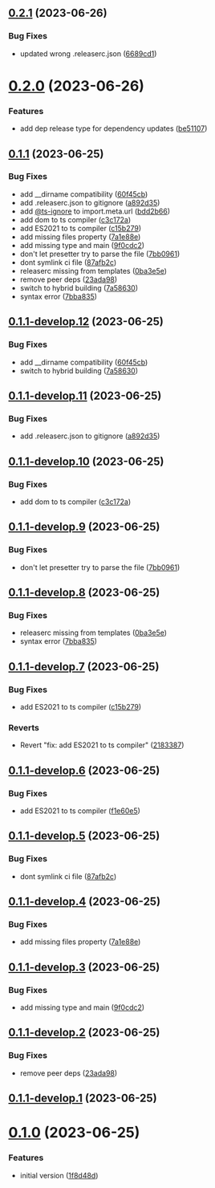 ## [0.2.1](https://git.lumeweb.com/LumeWeb/node-library-preset/compare/v0.2.0...v0.2.1) (2023-06-26)


### Bug Fixes

* updated wrong .releaserc.json ([6689cd1](https://git.lumeweb.com/LumeWeb/node-library-preset/commit/6689cd1fc69bbcfce5553b594cd4356d4a6abe29))

# [0.2.0](https://git.lumeweb.com/LumeWeb/node-library-preset/compare/v0.1.1...v0.2.0) (2023-06-26)


### Features

* add dep release type for dependency updates ([be51107](https://git.lumeweb.com/LumeWeb/node-library-preset/commit/be51107728290adebd269484f85dde082421d34e))

## [0.1.1](https://git.lumeweb.com/LumeWeb/node-library-preset/compare/v0.1.0...v0.1.1) (2023-06-25)


### Bug Fixes

* add __dirname compatibility ([60f45cb](https://git.lumeweb.com/LumeWeb/node-library-preset/commit/60f45cb8d544de3c77be90359bdce9ea98422040))
* add .releaserc.json to gitignore ([a892d35](https://git.lumeweb.com/LumeWeb/node-library-preset/commit/a892d3557ee419725cae6ce9f35293d98b6719e4))
* add [@ts-ignore](https://git.lumeweb.com/ts-ignore) to import.meta.url ([bdd2b66](https://git.lumeweb.com/LumeWeb/node-library-preset/commit/bdd2b667250024e4ddfe028726778dba4633312f))
* add dom to ts compiler ([c3c172a](https://git.lumeweb.com/LumeWeb/node-library-preset/commit/c3c172a5bcd878fde5b368f7aa4050cced7971af))
* add ES2021 to ts compiler ([c15b279](https://git.lumeweb.com/LumeWeb/node-library-preset/commit/c15b279d637ac5d76b8d42f1ec83403a9dcf721c))
* add missing files property ([7a1e88e](https://git.lumeweb.com/LumeWeb/node-library-preset/commit/7a1e88e8dc483e50a26eb5a85daf7e42413a0ba3))
* add missing type and main ([9f0cdc2](https://git.lumeweb.com/LumeWeb/node-library-preset/commit/9f0cdc22b635475aa025cdac656e0c31db370af3))
* don't let presetter try to parse the file ([7bb0961](https://git.lumeweb.com/LumeWeb/node-library-preset/commit/7bb09618851891d64b320c4651c545e097d8479d))
* dont symlink ci file ([87afb2c](https://git.lumeweb.com/LumeWeb/node-library-preset/commit/87afb2cc64344dba11c06c4c73ab245547a383a6))
* releaserc missing from templates ([0ba3e5e](https://git.lumeweb.com/LumeWeb/node-library-preset/commit/0ba3e5e5f5ef3fc790a75ff9f8fffb431042bcd1))
* remove peer deps ([23ada98](https://git.lumeweb.com/LumeWeb/node-library-preset/commit/23ada9833711bb1beeed435a0d7960b13da8ba92))
* switch to hybrid building ([7a58630](https://git.lumeweb.com/LumeWeb/node-library-preset/commit/7a58630cdaf69e9830a03ca7c2bc6fecd188a2f0))
* syntax error ([7bba835](https://git.lumeweb.com/LumeWeb/node-library-preset/commit/7bba8356e0ecaa426bb3afcc984607bf21a5474f))

## [0.1.1-develop.12](https://git.lumeweb.com/LumeWeb/node-library-preset/compare/v0.1.1-develop.11...v0.1.1-develop.12) (2023-06-25)


### Bug Fixes

* add __dirname compatibility ([60f45cb](https://git.lumeweb.com/LumeWeb/node-library-preset/commit/60f45cb8d544de3c77be90359bdce9ea98422040))
* switch to hybrid building ([7a58630](https://git.lumeweb.com/LumeWeb/node-library-preset/commit/7a58630cdaf69e9830a03ca7c2bc6fecd188a2f0))

## [0.1.1-develop.11](https://git.lumeweb.com/LumeWeb/node-library-preset/compare/v0.1.1-develop.10...v0.1.1-develop.11) (2023-06-25)


### Bug Fixes

* add .releaserc.json to gitignore ([a892d35](https://git.lumeweb.com/LumeWeb/node-library-preset/commit/a892d3557ee419725cae6ce9f35293d98b6719e4))

## [0.1.1-develop.10](https://git.lumeweb.com/LumeWeb/node-library-preset/compare/v0.1.1-develop.9...v0.1.1-develop.10) (2023-06-25)


### Bug Fixes

* add dom to ts compiler ([c3c172a](https://git.lumeweb.com/LumeWeb/node-library-preset/commit/c3c172a5bcd878fde5b368f7aa4050cced7971af))

## [0.1.1-develop.9](https://git.lumeweb.com/LumeWeb/node-library-preset/compare/v0.1.1-develop.8...v0.1.1-develop.9) (2023-06-25)


### Bug Fixes

* don't let presetter try to parse the file ([7bb0961](https://git.lumeweb.com/LumeWeb/node-library-preset/commit/7bb09618851891d64b320c4651c545e097d8479d))

## [0.1.1-develop.8](https://git.lumeweb.com/LumeWeb/node-library-preset/compare/v0.1.1-develop.7...v0.1.1-develop.8) (2023-06-25)


### Bug Fixes

* releaserc missing from templates ([0ba3e5e](https://git.lumeweb.com/LumeWeb/node-library-preset/commit/0ba3e5e5f5ef3fc790a75ff9f8fffb431042bcd1))
* syntax error ([7bba835](https://git.lumeweb.com/LumeWeb/node-library-preset/commit/7bba8356e0ecaa426bb3afcc984607bf21a5474f))

## [0.1.1-develop.7](https://git.lumeweb.com/LumeWeb/node-library-preset/compare/v0.1.1-develop.6...v0.1.1-develop.7) (2023-06-25)


### Bug Fixes

* add ES2021 to ts compiler ([c15b279](https://git.lumeweb.com/LumeWeb/node-library-preset/commit/c15b279d637ac5d76b8d42f1ec83403a9dcf721c))


### Reverts

* Revert "fix: add ES2021 to ts compiler" ([2183387](https://git.lumeweb.com/LumeWeb/node-library-preset/commit/2183387a3fa4b36528db7b9d4236433114b486e4))

## [0.1.1-develop.6](https://git.lumeweb.com/LumeWeb/node-library-preset/compare/v0.1.1-develop.5...v0.1.1-develop.6) (2023-06-25)


### Bug Fixes

* add ES2021 to ts compiler ([f1e60e5](https://git.lumeweb.com/LumeWeb/node-library-preset/commit/f1e60e54371c3c7505d2bb191792a211b57ba591))

## [0.1.1-develop.5](https://git.lumeweb.com/LumeWeb/node-library-preset/compare/v0.1.1-develop.4...v0.1.1-develop.5) (2023-06-25)


### Bug Fixes

* dont symlink ci file ([87afb2c](https://git.lumeweb.com/LumeWeb/node-library-preset/commit/87afb2cc64344dba11c06c4c73ab245547a383a6))

## [0.1.1-develop.4](https://git.lumeweb.com/LumeWeb/node-library-preset/compare/v0.1.1-develop.3...v0.1.1-develop.4) (2023-06-25)


### Bug Fixes

* add missing files property ([7a1e88e](https://git.lumeweb.com/LumeWeb/node-library-preset/commit/7a1e88e8dc483e50a26eb5a85daf7e42413a0ba3))

## [0.1.1-develop.3](https://git.lumeweb.com/LumeWeb/node-library-preset/compare/v0.1.1-develop.2...v0.1.1-develop.3) (2023-06-25)


### Bug Fixes

* add missing type and main ([9f0cdc2](https://git.lumeweb.com/LumeWeb/node-library-preset/commit/9f0cdc22b635475aa025cdac656e0c31db370af3))

## [0.1.1-develop.2](https://git.lumeweb.com/LumeWeb/node-library-preset/compare/v0.1.1-develop.1...v0.1.1-develop.2) (2023-06-25)


### Bug Fixes

* remove peer deps ([23ada98](https://git.lumeweb.com/LumeWeb/node-library-preset/commit/23ada9833711bb1beeed435a0d7960b13da8ba92))

## [0.1.1-develop.1](https://git.lumeweb.com/LumeWeb/node-library-preset/compare/v0.1.0...v0.1.1-develop.1) (2023-06-25)

# [0.1.0](https://git.lumeweb.com/LumeWeb/node-library-preset/compare/v0.0.1...v0.1.0) (2023-06-25)


### Features

* initial version ([1f8d48d](https://git.lumeweb.com/LumeWeb/node-library-preset/commit/1f8d48d5ea5f03d3aa04e7870163cd29734cd2b2))
